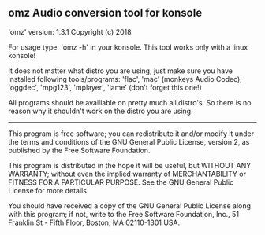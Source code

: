 omz
Audio conversion tool for konsole
------------------------------------------------------------------------------
'omz' version: 1.3.1
Copyright (c) 2018

For usage type: 'omz -h' in your konsole.
This tool works only with a linux konsole!

It does not matter what distro you are using, just make sure you have installed following tools/programs:
'flac', 'mac' (monkeys Audio Codec), 'oggdec', 'mpg123', 'mplayer', 'lame' (don't forget this one!)

All programs should be availlable on pretty much all distro's. So there is no reason why it shouldn't work
on the distro you are using.

------------------------------------------------------------------------------
This program is free software; you can redistribute it and/or modify it
under the terms and conditions of the GNU General Public License,
version 2, as published by the Free Software Foundation.

This program is distributed in the hope it will be useful, but WITHOUT
ANY WARRANTY; without even the implied warranty of MERCHANTABILITY or
FITNESS FOR A PARTICULAR PURPOSE.  See the GNU General Public License for
more details.

You should have received a copy of the GNU General Public License along with
this program; if not, write to the Free Software Foundation, Inc.,
51 Franklin St - Fifth Floor, Boston, MA 02110-1301 USA.

